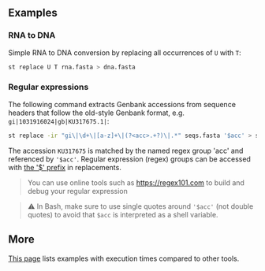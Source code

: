 ## Examples

### RNA to DNA

Simple RNA to DNA conversion by replacing all occurrences of `U` with `T`:

```sh
st replace U T rna.fasta > dna.fasta
```

### Regular expressions

The following command extracts Genbank accessions from sequence headers that follow
the old-style Genbank format, e.g. `gi|1031916024|gb|KU317675.1|`:

```sh
st replace -ir "gi\|\d+\|[a-z]+\|(?<acc>.+?)\|.*" seqs.fasta '$acc' > seqs_accession.fasta
```

The accession `KU317675` is matched by the named regex group 'acc' and
referenced by `'$acc'`.
Regular expression (regex) groups can be accessed with
[the '$' prefix](https://docs.rs/regex/latest/regex/#example-replacement-with-named-capture-groups)
in replacements.

> You can use online tools such as https://regex101.com to build and debug your
> regular expression

> ⚠ In Bash, make sure to use single quotes around `'$acc'` (not double quotes) to avoid
> that `$acc` is interpreted as a shell variable.

## More

[This page](comparison.md#replace) lists examples with execution times compared
to other tools.
